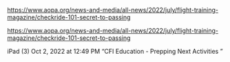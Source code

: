 https://www.aopa.org/news-and-media/all-news/2022/july/flight-training-magazine/checkride-101-secret-to-passing

https://www.aopa.org/news-and-media/all-news/2022/july/flight-training-magazine/checkride-101-secret-to-passing


iPad (3)
Oct 2, 2022 at 12:49 PM
“CFI Education  - Prepping Next Activities ”


